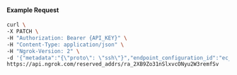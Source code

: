 <!-- Code generated for API Clients. DO NOT EDIT. -->

#### Example Request

```bash
curl \
-X PATCH \
-H "Authorization: Bearer {API_KEY}" \
-H "Content-Type: application/json" \
-H "Ngrok-Version: 2" \
-d '{"metadata":"{\"proto\": \"ssh\"}","endpoint_configuration_id":"ec_2XB9tTrw9AuQq8vy2SFuW5mbjAk"}' \
https://api.ngrok.com/reserved_addrs/ra_2XB9Zo31nSlxvcONyu2W3remfSv
```
